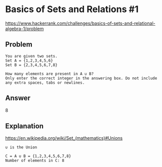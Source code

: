 # Basics of Sets and Relations #1

<https://www.hackerrank.com/challenges/basics-of-sets-and-relational-algebra-1/problem>

## Problem

```plain
You are given two sets.
Set A = {1,2,3,4,5,6}
Set B = {2,3,4,5,6,7,8}

How many elements are present in A ∪ B?
Only enter the correct integer in the answering box. Do not include any extra spaces, tabs or newlines.
```

## Answer

8

## Explanation

<https://en.wikipedia.org/wiki/Set_(mathematics)#Unions>

```plain
∪ is the Union

C = A ∪ B = {1,2,3,4,5,6,7,8}
Number of elements in C: 8

```

